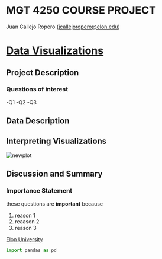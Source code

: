 # MGT 4250 COURSE PROJECT
Juan Callejo Ropero (jcallejoropero@elon.edu)
# [Data Visualizations](https://elongolftrackmandata.streamlit.app/) 

## Project Description
### Questions of interest
-Q1
-Q2
-Q3

## Data Description

## Interpreting Visualizations
![newplot](https://github.com/JUAN-CALLEJO/mgt4250spring2024/assets/81531257/c567671b-89d5-4805-8ff1-f32b9f5569f3)

## Discussion and Summary


### Importance Statement
these questions are **important** because
1. reason 1
2.  reaason 2
3.  reason 3

[Elon University](https://www.elon.edu)

```python
import pandas as pd
```
